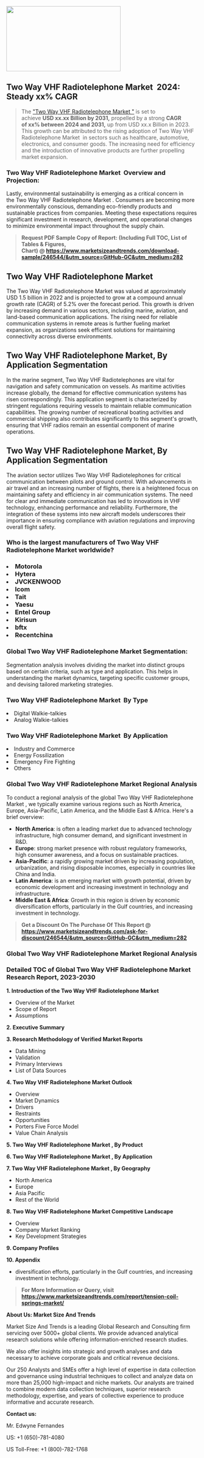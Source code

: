 <p><img class="alignnone size-medium wp-image-20088" src="https://ffe5etoiles.com/wp-content/uploads/2024/12/MST1-300x171.png" alt="" width="300" height="171" /></p><h2 id="ember46" class="ember-view reader-text-block__heading-2">Two Way VHF Radiotelephone Market &nbsp;2024: Steady&nbsp;xx% CAGR</h2><blockquote id="ember47" class="ember-view reader-text-block__blockquote">The&nbsp;<a class="app-aware-link " href="https://www.marketsizeandtrends.com/download-sample/246544/&utm_source=GitHub-GC&utm_medium=282" target="_blank" data-test-app-aware-link="">"Two Way VHF Radiotelephone Market "</a>&nbsp;is set to achieve&nbsp;<strong>USD&nbsp;xx.xx&nbsp;Billion by 2031,</strong>&nbsp;propelled by a strong&nbsp;<strong>CAGR of&nbsp;xx% between 2024 and 2031,</strong>&nbsp;up from USD xx.x Billion in 2023. This growth can be attributed to the rising adoption of&nbsp;Two Way VHF Radiotelephone Market &nbsp;in sectors such as healthcare, automotive, electronics, and consumer goods. The increasing need for efficiency and the introduction of innovative products are further propelling market expansion.</blockquote><h3 id="ember48" class="ember-view reader-text-block__heading-3">Two Way VHF Radiotelephone Market &nbsp;Overview and Projection:</h3><p id="ember49" class="ember-view reader-text-block__paragraph">Lastly, environmental sustainability is emerging as a critical concern in the&nbsp;Two Way VHF Radiotelephone Market . Consumers are becoming more environmentally conscious, demanding eco-friendly products and sustainable practices from companies. Meeting these expectations requires significant investment in research, development, and operational changes to minimize environmental impact throughout the supply chain.</p><blockquote id="ember50" class="ember-view reader-text-block__blockquote"><strong>Request PDF Sample Copy of Report: (Including Full TOC, List of Tables &amp; Figures, Chart)&nbsp;@&nbsp;<strong><a href="https://www.marketsizeandtrends.com/download-sample/246544/&utm_source=GitHub-GC&utm_medium=282" target="_blank">https://www.marketsizeandtrends.com/download-sample/246544/&utm_source=GitHub-GC&utm_medium=282</a></strong></strong></blockquote><h3 class=""> <h2>Two Way VHF Radiotelephone Market</h2><p>The Two Way VHF Radiotelephone Market was valued at approximately USD 1.5 billion in 2022 and is projected to grow at a compound annual growth rate (CAGR) of 5.2% over the forecast period. This growth is driven by increasing demand in various sectors, including marine, aviation, and land-based communication applications. The rising need for reliable communication systems in remote areas is further fueling market expansion, as organizations seek efficient solutions for maintaining connectivity across diverse environments.</p><h2>Two Way VHF Radiotelephone Market, By Application Segmentation</h2><p>In the marine segment, Two Way VHF Radiotelephones are vital for navigation and safety communication on vessels. As maritime activities increase globally, the demand for effective communication systems has risen correspondingly. This application segment is characterized by stringent regulations requiring vessels to maintain reliable communication capabilities. The growing number of recreational boating activities and commercial shipping also contributes significantly to this segment's growth, ensuring that VHF radios remain an essential component of marine operations.</p><h2>Two Way VHF Radiotelephone Market, By Application Segmentation</h2><p>The aviation sector utilizes Two Way VHF Radiotelephones for critical communication between pilots and ground control. With advancements in air travel and an increasing number of flights, there is a heightened focus on maintaining safety and efficiency in air communication systems. The need for clear and immediate communication has led to innovations in VHF technology, enhancing performance and reliability. Furthermore, the integration of these systems into new aircraft models underscores their importance in ensuring compliance with aviation regulations and improving overall flight safety.</p></h3><h3 id="" class="">Who is the largest manufacturers of&nbsp;Two Way VHF Radiotelephone Market worldwide?</h3><h3 class=""></Li><Li>Motorola</Li><Li> Hytera</Li><Li> JVCKENWOOD</Li><Li> Icom</Li><Li> Tait</Li><Li> Yaesu</Li><Li> Entel Group</Li><Li> Kirisun</Li><Li> bftx</Li><Li> Recentchina</h3><h3 id="ember53" class="ember-view reader-text-block__heading-3">Global&nbsp;Two Way VHF Radiotelephone Market Segmentation:</h3><p id="ember54" class="ember-view reader-text-block__paragraph">Segmentation analysis involves dividing the market into distinct groups based on certain criteria, such as type and application. This helps in understanding the market dynamics, targeting specific customer groups, and devising tailored marketing strategies.</p><h3 id="" class="">Two Way VHF Radiotelephone Market &nbsp;By Type</h3><p></Li><Li>Digital Walkie-talkies</Li><Li> Analog Walkie-talkies</p><h3 id="" class="">Two Way VHF Radiotelephone Market &nbsp;By Application</h3><p class=""></Li><Li>Industry and Commerce</Li><Li> Energy Fossilization</Li><Li> Emergency Fire Fighting</Li><Li> Others</p><h3 id="ember62" class="ember-view reader-text-block__heading-3">Global Two Way VHF Radiotelephone Market Regional Analysis</h3><p id="ember63" class="ember-view reader-text-block__paragraph">To conduct a regional analysis of the global Two Way VHF Radiotelephone Market , we typically examine various regions such as North America, Europe, Asia-Pacific, Latin America, and the Middle East &amp; Africa. Here's a brief overview:</p><ul><li><strong>North America</strong>: is often a leading market due to advanced technology infrastructure, high consumer demand, and significant investment in R&amp;D.</li><li><strong>Europe</strong>: strong market presence with robust regulatory frameworks, high consumer awareness, and a focus on sustainable practices.</li><li><strong>Asia-Pacific</strong>: a rapidly growing market driven by increasing population, urbanization, and rising disposable incomes, especially in countries like China and India.</li><li><strong>Latin America</strong>: is an emerging market with growth potential, driven by economic development and increasing investment in technology and infrastructure.</li><li><strong>Middle East &amp; Africa</strong>: Growth in this region is driven by economic diversification efforts, particularly in the Gulf countries, and increasing investment in technology.</li></ul><blockquote id="ember61" class="ember-view reader-text-block__blockquote"><strong>Get a Discount On The Purchase Of This Report @ <strong><a href="https://html-cleaner.com/" target="">https://www.marketsizeandtrends.com/ask-for-discount/246544/&utm_source=GitHub-GC&utm_medium=282</a></strong></strong></blockquote><h3 id="ember62" class="ember-view reader-text-block__heading-3">Global Two Way VHF Radiotelephone Market Regional Analysis</h3><h3 id="" class="">Detailed TOC of Global Two Way VHF Radiotelephone Market Research Report, 2023-2030</h3><p id="" class=""><strong>1. Introduction of the Two Way VHF Radiotelephone Market </strong></p><ul><li>Overview of the Market</li><li>Scope of Report</li><li>Assumptions</li></ul><p id="" class=""><strong>2. Executive Summary</strong></p><p id="" class=""><strong>3. Research Methodology of Verified Market Reports</strong></p><ul><li>Data Mining</li><li>Validation</li><li>Primary Interviews</li><li>List of Data Sources</li></ul><p id="" class=""><strong>4. Two Way VHF Radiotelephone Market Outlook</strong></p><ul><li>Overview</li><li>Market Dynamics</li><li>Drivers</li><li>Restraints</li><li>Opportunities</li><li>Porters Five Force Model</li><li>Value Chain Analysis</li></ul><p id="" class=""><strong>5. Two Way VHF Radiotelephone Market , By Product</strong></p><p id="" class=""><strong>6. Two Way VHF Radiotelephone Market , By Application</strong></p><p id="" class=""><strong>7. Two Way VHF Radiotelephone Market , By Geography</strong></p><ul><li>North America</li><li>Europe</li><li>Asia Pacific</li><li>Rest of the World</li></ul><p id="" class=""><strong>8. Two Way VHF Radiotelephone Market Competitive Landscape</strong></p><ul><li>Overview</li><li>Company Market Ranking</li><li>Key Development Strategies</li></ul><p id="" class=""><strong>9. Company Profiles</strong></p><p id="" class=""><strong>10. Appendix</strong></p><ul><li>diversification efforts, particularly in the Gulf countries, and increasing investment in technology.</li></ul><blockquote id="ember65" class="ember-view reader-text-block__blockquote"><strong>For More Information or Query, visit <strong><strong><a href="https://html-cleaner.com/" target="">https://www.marketsizeandtrends.com/report/tension-coil-springs-market/</a></strong></strong></strong></blockquote><p id="" class=""><strong>About Us: Market Size And Trends</strong></p><p id="" class="">Market Size And Trends is a leading Global Research and Consulting firm servicing over 5000+ global clients. We provide advanced analytical research solutions while offering information-enriched research studies.</p><p id="" class="">We also offer insights into strategic and growth analyses and data necessary to achieve corporate goals and critical revenue decisions.</p><p id="" class="">Our 250 Analysts and SMEs offer a high level of expertise in data collection and governance using industrial techniques to collect and analyze data on more than 25,000 high-impact and niche markets. Our analysts are trained to combine modern data collection techniques, superior research methodology, expertise, and years of collective experience to produce informative and accurate research.</p><p id="" class=""><strong>Contact us:</strong></p><p id="" class="">Mr. Edwyne Fernandes</p><p id="" class="">US: +1 (650)-781-4080</p><p id="" class="">US Toll-Free: +1 (800)-782-1768</p>
